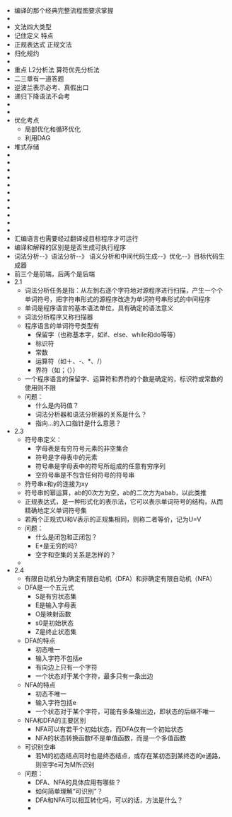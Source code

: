 - 编译的那个经典完整流程图要求掌握
-
- 文法四大类型
- 记住定义 特点
- 正规表达式 正规文法
- 归化规约
-
- 重点 L2分析法 算符优先分析法
- 二三章有一道答题
- 逆波兰表示必考、真假出口
- 递归下降语法不会考
-
-
- 优化考点
	- 局部优化和循环优化
	- 利用DAG
- 堆式存储
-
-
-
-
-
-
-
-
-
-
-
- 汇编语言也需要经过翻译成目标程序才可运行
- 编译和解释的区别是是否生成可执行程序
- 词法分析--》语法分析--》 语义分析和中间代码生成--》优化--》目标代码生成器
- 前三个是前端，后两个是后端
- 2.1
	- 词法分析任务是指：从左到右逐个字符地对源程序进行扫描，产生一个个单词符号，把字符串形式的源程序改造为单词符号串形式的中间程序
	- 单词是程序语言的基本语法单位，具有确定的语法意义
	- 词法分析程序又称扫描器
	- 程序语言的单词符号类型有
		- 保留字（也称基本字，如if、else、while和do等等）
		- 标识符
		- 常数
		- 运算符（如＋、-、*、/）
		- 界符（如；（））
	- 一个程序语言的保留字、运算符和界符的个数是确定的，标识符或常数的使用则不限
	- 问题：
		- 什么是内码值？
		- 词法分析器和语法分析器的关系是什么？
		- 指向...的入口指针是什么意思？
- 2.3
	- 符号串定义：
		- 字母表是有穷符号元素的非空集合
		- 符号是字母表中的元素
		- 符号串是字母表中的符号所组成的任意有穷序列
		- 空符号串是不包含任何符号的符号串
	- 符号串x和y的连接为xy
	- 符号串的幂运算，ab的0次方为空，ab的二次方为abab，以此类推
	- 正规表达式，是一种形式化的表示法，它可以表示单词符号的结构，从而精确地定义单词符号集
	- 若两个正规式U和V表示的正规集相同，则称二者等价，记为U=V
	- 问题：
		- 什么是闭包和正闭包？
		- E*是无穷的吗?
		- 空字和空集的关系是怎样的？
	-
- 2.4
	- 有限自动机分为确定有限自动机（DFA）和非确定有限自动机（NFA）
	- DFA是一个五元式
		- S是有穷状态集
		- E是输入字母表
		- O是映射函数
		- s0是初始状态
		- Z是终止状态集
	- DFA的特点
		- 初态唯一
		- 输入字符不包括e
		- 有向边上只有一个字符
		- 一个状态对于某个字符，最多只有一条出边
	- NFA的特点
		- 初态不唯一
		- 输入字符包括e
		- 一个状态对于某个字符，可能有多条输出边，即状态的后继不唯一
	- NFA和DFA的主要区别
		- NFA可以有若干个初始状态，而DFA仅有一个初始状态
		- NFA的状态转换函数f不是单值函数，而是一个多值函数
	- 可识别空串
		- 若M的初态结点同时也是终态结点，或存在某初态到某终态的e通路，则空字e可为M所识别
	- 问题：
		- DFA、NFA的具体应用有哪些？
		- 如何简单理解“可识别”？
		- DFA和NFA可以相互转化吗，可以的话，方法是什么？
		-